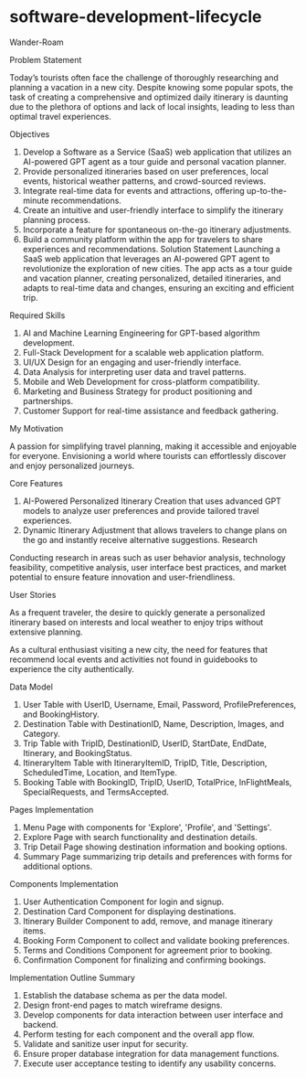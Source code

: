 # software-development-lifecycle

Wander-Roam 

Problem Statement

Today’s tourists often face the challenge of thoroughly researching and planning a vacation in a new city. Despite knowing some popular spots, the task of creating a comprehensive and optimized daily itinerary is daunting due to the plethora of options and lack of local insights, leading to less than optimal travel experiences.

 Objectives

1. Develop a Software as a Service (SaaS) web application that utilizes an AI-powered GPT agent as a tour guide and personal vacation planner.
2. Provide personalized itineraries based on user preferences, local events, historical weather patterns, and crowd-sourced reviews.
3. Integrate real-time data for events and attractions, offering up-to-the-minute recommendations.
4. Create an intuitive and user-friendly interface to simplify the itinerary planning process.
5. Incorporate a feature for spontaneous on-the-go itinerary adjustments.
6. Build a community platform within the app for travelers to share experiences and recommendations.
 Solution Statement
Launching a SaaS web application that leverages an AI-powered GPT agent to revolutionize the exploration of new cities. The app acts as a tour guide and vacation planner, creating personalized, detailed itineraries, and adapts to real-time data and changes, ensuring an exciting and efficient trip.

 Required Skills

1. AI and Machine Learning Engineering for GPT-based algorithm development.
2. Full-Stack Development for a scalable web application platform.
3. UI/UX Design for an engaging and user-friendly interface.
4. Data Analysis for interpreting user data and travel patterns.
5. Mobile and Web Development for cross-platform compatibility.
6. Marketing and Business Strategy for product positioning and partnerships.
7. Customer Support for real-time assistance and feedback gathering.

 My Motivation

A passion for simplifying travel planning, making it accessible and enjoyable for everyone. Envisioning a world where tourists can effortlessly discover and enjoy personalized journeys.

 Core Features

1. AI-Powered Personalized Itinerary Creation that uses advanced GPT models to analyze user preferences and provide tailored travel experiences.
2. Dynamic Itinerary Adjustment that allows travelers to change plans on the go and instantly receive alternative suggestions.
Research

Conducting research in areas such as user behavior analysis, technology feasibility, competitive analysis, user interface best practices, and market potential to ensure feature innovation and user-friendliness.

User Stories

As a frequent traveler, the desire to quickly generate a personalized itinerary based on interests and local weather to enjoy trips without extensive planning.

As a cultural enthusiast visiting a new city, the need for features that recommend local events and activities not found in guidebooks to experience the city authentically.

Data Model

1. User Table with UserID, Username, Email, Password, ProfilePreferences, and BookingHistory.
2. Destination Table with DestinationID, Name, Description, Images, and Category.
3. Trip Table with TripID, DestinationID, UserID, StartDate, EndDate, Itinerary, and BookingStatus.
4. ItineraryItem Table with ItineraryItemID, TripID, Title, Description, ScheduledTime, Location, and ItemType.
5. Booking Table with BookingID, TripID, UserID, TotalPrice, InFlightMeals, SpecialRequests, and TermsAccepted.

Pages Implementation

1. Menu Page with components for 'Explore', 'Profile', and 'Settings'.
2. Explore Page with search functionality and destination details.
3. Trip Detail Page showing destination information and booking options.
4. Summary Page summarizing trip details and preferences with forms for additional options.

 Components Implementation

1. User Authentication Component for login and signup.
2. Destination Card Component for displaying destinations.
3. Itinerary Builder Component to add, remove, and manage itinerary items.
4. Booking Form Component to collect and validate booking preferences.
5. Terms and Conditions Component for agreement prior to booking.
6. Confirmation Component for finalizing and confirming bookings.

 Implementation Outline Summary

1. Establish the database schema as per the data model.
2. Design front-end pages to match wireframe designs.
3. Develop components for data interaction between user interface and backend.
4. Perform testing for each component and the overall app flow.
5. Validate and sanitize user input for security.
6. Ensure proper database integration for data management functions.
7. Execute user acceptance testing to identify any usability concerns.



